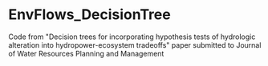 # EnvFlows_DecisionTree
Code from "Decision trees for incorporating hypothesis tests of hydrologic alteration into hydropower-ecosystem tradeoffs" paper submitted to Journal of Water Resources Planning and Management
